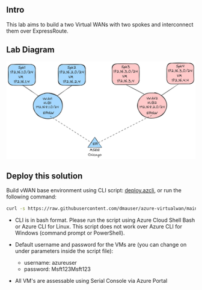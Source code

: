 ## Intro

This lab aims to build a two Virtual WANs with two spokes and interconnect them over ExpressRoute.

## Lab Diagram

![](./diagram.png)

## Deploy this solution

Build vWAN base environment using CLI script: [deploy.azcli](./deploy.azcli), or run the following command:

```bash
curl -s https://raw.githubusercontent.com/dmauser/azure-virtualwan/main/two-vwans/deploy.azcli | bash
```

- CLI is in bash format. Please run the script using Azure Cloud Shell Bash or Azure CLI for Linux. This script does not work over Azure CLI for Windows (command prompt or PowerShell).

- Default username and password for the VMs are (you can change on under parameters inside the script file):
  - username: azureuser
  - password: Msft123Msft123

- All VM's are assessable using Serial Console via Azure Portal